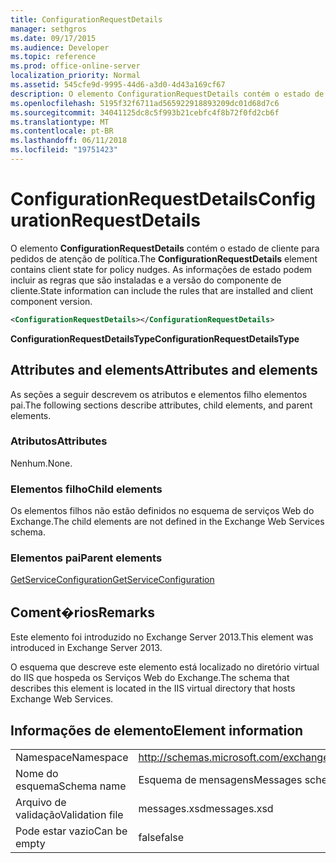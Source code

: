```yaml
---
title: ConfigurationRequestDetails
manager: sethgros
ms.date: 09/17/2015
ms.audience: Developer
ms.topic: reference
ms.prod: office-online-server
localization_priority: Normal
ms.assetid: 545cfe9d-9995-44d6-a3d0-4d43a169cf67
description: O elemento ConfigurationRequestDetails contém o estado de cliente para pedidos de atenção de política. As informações de estado podem incluir as regras que são instaladas e a versão do componente de cliente.
ms.openlocfilehash: 5195f32f6711ad565922918893209dc01d68d7c6
ms.sourcegitcommit: 34041125dc8c5f993b21cebfc4f8b72f0fd2cb6f
ms.translationtype: MT
ms.contentlocale: pt-BR
ms.lasthandoff: 06/11/2018
ms.locfileid: "19751423"
---
```

# <a name="configurationrequestdetails"></a><span data-ttu-id="afe04-104">ConfigurationRequestDetails</span><span class="sxs-lookup"><span data-stu-id="afe04-104">ConfigurationRequestDetails</span></span>

<span data-ttu-id="afe04-105">O elemento **ConfigurationRequestDetails** contém o estado de cliente para pedidos de atenção de política.</span><span class="sxs-lookup"><span data-stu-id="afe04-105">The **ConfigurationRequestDetails** element contains client state for policy nudges.</span></span> <span data-ttu-id="afe04-106">As informações de estado podem incluir as regras que são instaladas e a versão do componente de cliente.</span><span class="sxs-lookup"><span data-stu-id="afe04-106">State information can include the rules that are installed and client component version.</span></span> 
  
```XML
<ConfigurationRequestDetails></ConfigurationRequestDetails>
```

 <span data-ttu-id="afe04-107">**ConfigurationRequestDetailsType**</span><span class="sxs-lookup"><span data-stu-id="afe04-107">**ConfigurationRequestDetailsType**</span></span>
## <a name="attributes-and-elements"></a><span data-ttu-id="afe04-108">Attributes and elements</span><span class="sxs-lookup"><span data-stu-id="afe04-108">Attributes and elements</span></span>

<span data-ttu-id="afe04-109">As seções a seguir descrevem os atributos e elementos filho elementos pai.</span><span class="sxs-lookup"><span data-stu-id="afe04-109">The following sections describe attributes, child elements, and parent elements.</span></span>
  
### <a name="attributes"></a><span data-ttu-id="afe04-110">Atributos</span><span class="sxs-lookup"><span data-stu-id="afe04-110">Attributes</span></span>

<span data-ttu-id="afe04-111">Nenhum.</span><span class="sxs-lookup"><span data-stu-id="afe04-111">None.</span></span>
  
### <a name="child-elements"></a><span data-ttu-id="afe04-112">Elementos filho</span><span class="sxs-lookup"><span data-stu-id="afe04-112">Child elements</span></span>

<span data-ttu-id="afe04-113">Os elementos filhos não estão definidos no esquema de serviços Web do Exchange.</span><span class="sxs-lookup"><span data-stu-id="afe04-113">The child elements are not defined in the Exchange Web Services schema.</span></span>
  
### <a name="parent-elements"></a><span data-ttu-id="afe04-114">Elementos pai</span><span class="sxs-lookup"><span data-stu-id="afe04-114">Parent elements</span></span>

[<span data-ttu-id="afe04-115">GetServiceConfiguration</span><span class="sxs-lookup"><span data-stu-id="afe04-115">GetServiceConfiguration</span></span>](getserviceconfiguration.md)
  
## <a name="remarks"></a><span data-ttu-id="afe04-116">Coment�rios</span><span class="sxs-lookup"><span data-stu-id="afe04-116">Remarks</span></span>

<span data-ttu-id="afe04-117">Este elemento foi introduzido no Exchange Server 2013.</span><span class="sxs-lookup"><span data-stu-id="afe04-117">This element was introduced in Exchange Server 2013.</span></span>
  
<span data-ttu-id="afe04-118">O esquema que descreve este elemento está localizado no diretório virtual do IIS que hospeda os Serviços Web do Exchange.</span><span class="sxs-lookup"><span data-stu-id="afe04-118">The schema that describes this element is located in the IIS virtual directory that hosts Exchange Web Services.</span></span>
  
## <a name="element-information"></a><span data-ttu-id="afe04-119">Informações de elemento</span><span class="sxs-lookup"><span data-stu-id="afe04-119">Element information</span></span>

|||
|:-----|:-----|
|<span data-ttu-id="afe04-120">Namespace</span><span class="sxs-lookup"><span data-stu-id="afe04-120">Namespace</span></span>  <br/> |http://schemas.microsoft.com/exchange/services/2006/messages  <br/> |
|<span data-ttu-id="afe04-121">Nome do esquema</span><span class="sxs-lookup"><span data-stu-id="afe04-121">Schema name</span></span>  <br/> |<span data-ttu-id="afe04-122">Esquema de mensagens</span><span class="sxs-lookup"><span data-stu-id="afe04-122">Messages schema</span></span>  <br/> |
|<span data-ttu-id="afe04-123">Arquivo de validação</span><span class="sxs-lookup"><span data-stu-id="afe04-123">Validation file</span></span>  <br/> |<span data-ttu-id="afe04-124">messages.xsd</span><span class="sxs-lookup"><span data-stu-id="afe04-124">messages.xsd</span></span>  <br/> |
|<span data-ttu-id="afe04-125">Pode estar vazio</span><span class="sxs-lookup"><span data-stu-id="afe04-125">Can be empty</span></span>  <br/> |<span data-ttu-id="afe04-126">false</span><span class="sxs-lookup"><span data-stu-id="afe04-126">false</span></span>  <br/> |
   

